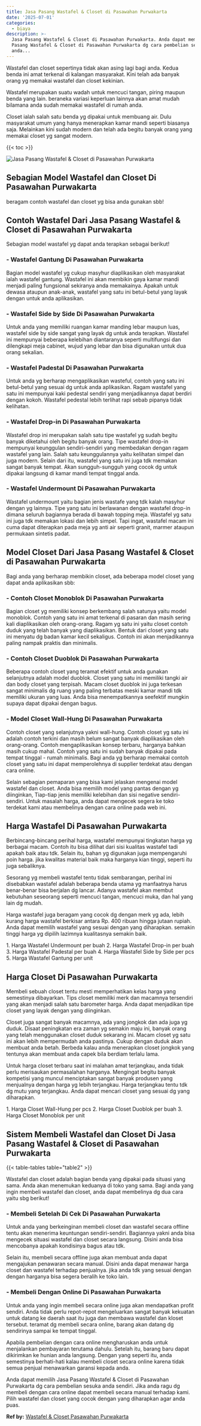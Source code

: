 ```yaml
---
title: Jasa Pasang Wastafel & Closet di Pasawahan Purwakarta
date: '2025-07-01'
categories:
  - biaya
description: >-
  Jasa Pasang Wastafel & Closet di Pasawahan Purwakarta. Anda dapat memilih Jasa
  Pasang Wastafel & Closet di Pasawahan Purwakarta dg cara pembelian sesuka
  anda...
---
```


Wastafel dan closet sepertinya tidak akan asing lagi bagi anda. Kedua benda ini amat terkenal di kalangan masyarakat. Kini telah ada banyak orang yg memakai wastafel dan closet kekinian.

Wastafel merupakan suatu wadah untuk mencuci tangan, piring maupun benda yang lain. beraneka variasi keperluan lainnya akan amat mudah bilamana anda sudah memakai wastafel di rumah anda.

Closet ialah salah satu benda yg dipakai untuk membuang air. Dulu masyarakat umum yang hanya menerapkan kamar mandi seperti biasanya saja. Melainkan kini sudah modern dan telah ada begitu banyak orang yang memakai closet yg sangat modern.

{{< toc >}}

![Jasa Pasang Wastafel & Closet di Pasawahan Purwakarta](/images/wastafel-closet-murah60.png)

## Sebagian Model Wastafel dan Closet Di Pasawahan Purwakarta

beragam contoh wastafel dan closet yg bisa anda gunakan sbb!

## Contoh Wastafel Dari Jasa Pasang Wastafel & Closet di Pasawahan Purwakarta

Sebagian model wastafel yg dapat anda terapkan sebagai berikut!

### \- Wastafel Gantung Di Pasawahan Purwakarta

Bagian model wastafel yg cukup masyhur diaplikasikan oleh masyarakat ialah wastafel gantung. Wastafel ini akan membikin gaya kamar mandi menjadi paling fungsional sekiranya anda memakainya. Apakah untuk dewasa ataupun anak-anak, wastafel yang satu ini betul-betul yang layak dengan untuk anda aplikasikan.

### \- Wastafel Side by Side Di Pasawahan Purwakarta

Untuk anda yang memiliki ruangan kamar manding lebar maupun luas, wastafel side by side sangat yang layak dg untuk anda terapkan. Wastafel ini mempunyai beberapa kelebihan diantaranya seperti multifungsi dan dilengkapi meja cabinet, wujud yang lebar dan bisa digunakan untuk dua orang sekalian.

### \- Wastafel Padestal Di Pasawahan Purwakarta

Untuk anda yg berharap mengaplikasikan wasteful, contoh yang satu ini betul-betul yang sesuai dg untuk anda aplikasikan. Ragam wastafel yang satu ini mempunyai kaki pedestal sendiri yang menjadikannya dapat berdiri dengan kokoh. Wastafel pedestal lebih terlihat rapi sebab pipanya tidak kelihatan.

### \- Wastafel Drop-in Di Pasawahan Purwakarta

Wastafel drop ini merupakan salah satu tipe wastafel yg sudah begitu banyak diketahui oleh begitu banyak orang. Tipe wastafel drop-in mempunyai keunggulan sendiri-sendiri yang membedakan dengan ragam wastafel yang lain. Salah satu keunggulannya yaitu kelihatan simpel dan juga modern. Selain dari itu, wastafel yang satu ini juga tdk memakan sangat banyak tempat. Akan sungguh-sungguh yang cocok dg untuk dipakai langsung di kamar mandi tempat tinggal anda.

### \- Wastafel Undermount Di Pasawahan Purwakarta

Wastafel undermount yaitu bagian jenis wastafe yang tdk kalah masyhur dengan yg lainnya. Tipe yang satu ini berlawanan dengan wastafel drop-in dimana seluruh bagiannya berada di bawah topping meja. Wastafel yg satu ini juga tdk memakan lokasi dan lebih simpel. Tapi ingat, wastafel macam ini cuma dapat diterapkan pada meja yg anti air seperti granit, marmer ataupun permukaan sintetis padat.

## Model Closet Dari Jasa Pasang Wastafel & Closet di Pasawahan Purwakarta

Bagi anda yang berharap membikin closet, ada beberapa model closet yang dapat anda aplikasikan sbb:

### \- Contoh Closet Monoblok Di Pasawahan Purwakarta

Bagian closet yg memiliki konsep berkembang salah satunya yaitu model monoblok. Contoh yang satu ini amat terkenal di pasaran dan masih sering kali diaplikasikan oleh orang-orang. Ragam yg satu ini yaitu closet contoh duduk yang telah banyak yang diaplikasikan. Bentuk dari closet yang satu ini menyatu dg badan kamar kecil sekaligus. Contoh ini akan menjadikannya paling nampak praktis dan minimalis.

### \- Contoh Closet Duoblok Di Pasawahan Purwakarta

Beberapa contoh closet yang teramat efektif untuk anda gunakan selanjutnya adalah model duoblok. Closet yang satu ini memiliki tangki air dan body closet yang terpisah. Macam closet duoblok ini juga terkesan sangat minimalis dg ruang yang paling terbatas meski kamar mandi tdk memiliki ukuran yang luas. Anda bisa menempatkannya seefektif mungkin supaya dapat dipakai dengan bagus.

### \- Model Closet Wall-Hung Di Pasawahan Purwakarta

Contoh closet yang selanjutnya yakni wall-hung. Contoh closet yg satu ini adalah contoh terkini dan masih belum sangat banyak diaplikasikan oleh orang-orang. Contoh mengaplikasikan konsep terbaru, harganya bahkan masih cukup mahal. Contoh yang satu ini sudah banyak dipakai pada tempat tinggal - rumah minimalis. Bagi anda yg berharap memakai contoh closet yang satu ini dapat memperolehnya di supplier terdekat atau dengan cara online.

Selain sebagian pemaparan yang bisa kami jelaskan mengenai model wastafel dan closet. Anda bisa memilih model yang pantas dengan yg diinginkan, Tiap-tiap jenis memiliki kelebihan dan sisi negative sendiri-sendiri. Untuk masalah harga, anda dapat mengecek segera ke toko terdekat kami atau membelinya dengan cara online pada web ini.

## Harga Wastafel Di Pasawahan Purwakarta

Berbincang-bincang perihal harga, wastafel mempunyai tingkatan harga yg berbagai macam. Contoh itu bisa dilihat dari sisi kualitas wastafel tadi apakah baik atau tdk. Selain itu, bahan yg digunakan juga mempengaruhi poin harga. jika kwalitas material baik maka harganya kian tinggi, seperti itu juga sebaliknya.

Sesorang yg membeli wastafel tentu tidak sembarangan, perihal ini disebabkan wastafel adalah beberapa benda utama yg manfaatnya harus benar-benar bisa berjalan dg lancar. Adanya wastafel akan membut kebutuhan seseorang seperti mencuci tangan, mencuci muka, dan hal yang lain dg mudah.

Harga wastafel juga beragam yang cocok dg dengan merk yg ada, lebih kurang harga wastafel berkisar antara Rp. 400 ribuan hingga jutaan rupiah. Anda dapat memilih wastafel yang sesuai dengan yang diharapkan. semakin tinggi harga yg dipilih lazimnya kualitasnya semakin baik.

1\. Harga Wastafel Undermount per buah 2. Harga Wastafel Drop-in per buah 3. Harga Wastafel Padestal per buah 4. Harga Wastafel Side by Side per pcs 5. Harga Wastafel Gantung per unit

## Harga Closet Di Pasawahan Purwakarta

Membeli sebuah closet tentu mesti memperhatikan kelas harga yang semestinya dibayarkan. Tips closet memiliki merk dan macamnya tersendiri yang akan menjadi salah satu barometer harga. Anda dapat menjadikan tipe closet yang layak dengan yang diinginkan.

Closet juga sangat banyak macamnya, ada yang jongkok dan ada juga yg duduk. Disaat peningkatan era zaman yg semakin maju ini, banyak orang yang telah menggunakan closet duduk sekarang ini. Macam closet yg satu ini akan lebih mempermudah anda pastinya. Cukup dengan duduk akan membuat anda betah. Berbeda kalau anda menerapkan closet jongkok yang tentunya akan membuat anda capek bila berdiam terlalu lama.

Untuk harga closet terbaru saat ini malahan amat terjangkau, anda tidak perlu merisaukan permasalahan harganya. Mengingat begitu banyak kompetisi yang muncul menciptakan sangat banyak produsen yang menjualnya dengan harga yg lebih terjangkau. Harga terjangkau tentu tdk dg mutu yang terjangkau. Anda dapat mencari closet yang sesuai dg yang diharapkan.

1\. Harga Closet Wall-Hung per pcs 2. Harga Closet Duoblok per buah 3. Harga Closet Monoblok per unit

## Sistem Membeli Wastafel dan Closet Di Jasa Pasang Wastafel & Closet di Pasawahan Purwakarta

{{< table-tables table="table2" >}}

Wastafel dan closet adalah bagian benda yang dipakai pada situasi yang sama. Anda akan menemukan keduanya di toko yang sama. Bagi anda yang ingin membeli wastafel dan closet, anda dapat membelinya dg dua cara yaitu sbg berikut!

### \- Membeli Setelah Di Cek Di Pasawahan Purwakarta

Untuk anda yang berkeinginan membeli closet dan wastafel secara offline tentu akan menerima keuntungan sendiri-sendiri. Bagiannya yakni anda bisa mengecek situasi wastafel dan closet secara langsung. Disini anda bisa mencobanya apakah kondisinya bagus atau tdk.

Selain itu, membeli secara offline juga akan membuat anda dapat mengajukan penawaran secara manual. Disini anda dapat menawar harga closet dan wastafel terhadap penjualnya. jika anda tdk yang sesuai dengan dengan harganya bisa segera beralih ke toko lain.

### \- Membeli Dengan Online Di Pasawahan Purwakarta

Untuk anda yang ingin membeli secara online juga akan mendapatkan profit sendiri. Anda tidak perlu repot-repot mengeluarkan sangat banyak kekuatan untuk datang ke daerah saat itu juga dan membawa wastafel dan kloset tersebut. teramat dg membeli secara online, barang akan datang dg sendirinya sampai ke tempat tinggal.

Apabila pembelian dengan cara online mengharuskan anda untuk menjalankan pembayaran terutama dahulu. Setelah itu, barang baru dapat dikirimkan ke hunian anda langsung. Dengan yang seperti itu, anda semestinya berhati-hati kalau membeli closet secara online karena tidak semua penjual menawarkan garansi kepada anda.

Anda dapat memilih Jasa Pasang Wastafel & Closet di Pasawahan Purwakarta dg cara pembelian sesuka anda sendiri. Jika anda ragu dg membeli dengan cara online dapat membeli secara manual terhadap kami. Pilih wastafel dan closet yang cocok dengan yang diharapkan agar anda puas.

**Ref by:** [Wastafel & Closet Pasawahan Purwakarta](https://id.wikipedia.org/wiki/Wastafel)
